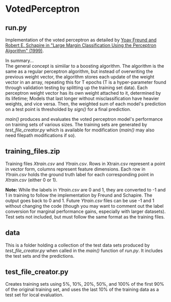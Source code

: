 # VotedPerceptron

## run.py
Implementation of the voted perceptron as detailed by [Yoav Freund and Robert E. Schapire in "Large Margin Classification Using the Perceptron Algorithm" (1999)](https://link.springer.com/content/pdf/10.1023/A:1007662407062.pdf).

In summary...  
The general concept is simiilar to a boosting algorithm. The algorithm is the same as a regular perceptron algorithm, but instead of overwriting the previous weight vector, the algorithm stores each update of the weight vector in an array, repeating this for T epochs (T is a hyper-parameter found through validation testing by splitting up the training set data). Each perceptron weight vector has its own weight attached to it, determined by its lifetime; Models that last longer without misclassification have heavier weights, and vice versa. Then, the weighted sum of each model's prediction on a test point is thresholded by *sign()* for a final prediction.

*main()* produces and evaluates the voted perceptron model's performance on training sets of various sizes. The training sets are generated by *test_file_creator.py* which is available for modification (*main()* may also need filepath modifications if so).

## training_files.zip
Training files *Xtrain.csv* and *Ytrain.csv*. Rows in Xtrain.csv represent a point in vector form, columns represent feature dimensions. Each row in *Ytrain.csv* holds the ground truth label for each corresponding point in *Xtrain.csv* (either 0 or 1).

**Note:** While the labels in *Ytrain.csv* are 0 and 1, they are converted to -1 and 1 in training to follow the implementation by Freund and Schapire. The output goes back to 0 and 1. Future *Ytrain.csv* files can be use -1 and 1 without changing the code (though you may want to comment out the label conversion for marginal performance gains, especially with larger datasets). Test sets not included, but must follow the same format as the training files.

## data
This is a folder holding a collection of the test data sets produced by *test_file_creator.py* when called in the *main()* function of *run.py*. It includes the test sets and the predictions.

## test_file_creator.py
Creates training sets using 5%, 10%, 20%, 50%, and 100% of the first 90% of the original training set, and uses the last 10% of the training data as a test set for local evaluation.

